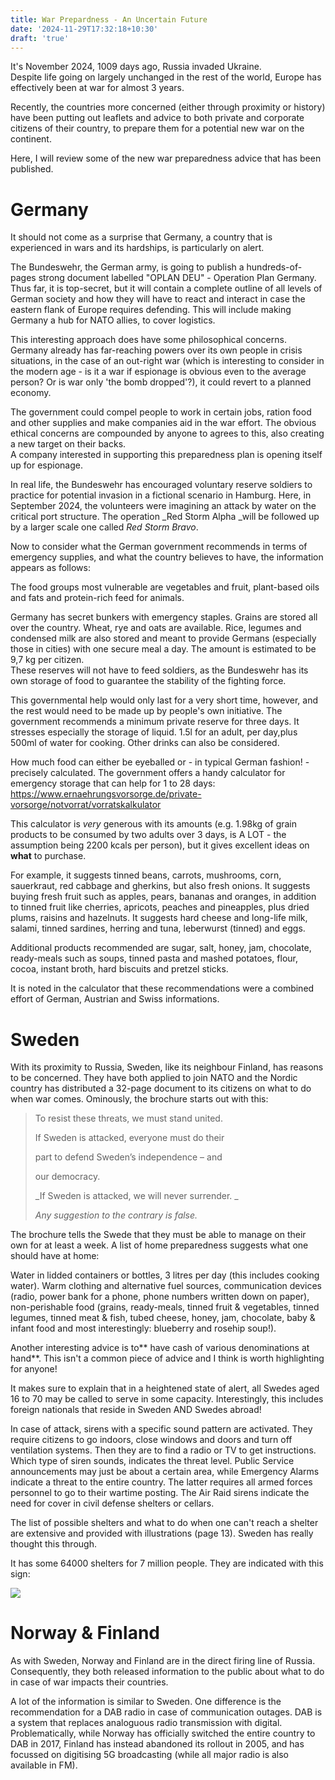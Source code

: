 ```yaml
---
title: War Prepardness - An Uncertain Future
date: '2024-11-29T17:32:18+10:30'
draft: 'true'
---
```

It's November 2024, 1009 days ago, Russia invaded Ukraine. \
Despite life going on largely unchanged in the rest of the world, Europe has effectively been at war for almost 3 years.

Recently, the countries more concerned (either through proximity or history) have been putting out leaflets and advice to both private and corporate citizens of their country, to prepare them for a potential new war on the continent.

Here, I will review some of the new war preparedness advice that has been published.

# Germany

It should not come as a surprise that Germany, a country that is experienced in wars and its hardships, is particularly on alert.

The Bundeswehr, the German army, is going to publish a hundreds-of-pages strong document labelled "OPLAN DEU" - Operation Plan Germany. Thus far, it is top-secret, but it will contain a complete outline of all levels of German society and how they will have to react and interact in case the eastern flank of Europe requires defending. This will include making Germany a hub for NATO allies, to cover logistics. 

This interesting approach does have some philosophical concerns. Germany already has far-reaching powers over its own people in crisis situations, in the case of an out-right war (which is interesting to consider in the modern age - is it a war if espionage is obvious even to the average person? Or is war only 'the bomb dropped'?), it could revert to a planned economy.

The government could compel people to work in certain jobs, ration food and other supplies and make companies aid in the war effort. The obvious ethical concerns are compounded by anyone to agrees to this, also creating a new target on their backs.\
A company interested in supporting this preparedness plan is opening itself up for espionage.

In real life, the Bundeswehr has encouraged voluntary reserve soldiers to practice for potential invasion in a fictional scenario in Hamburg. Here, in September 2024, the volunteers were imagining an attack by water on the critical port structure. The operation _Red Storm Alpha _will be followed up by a larger scale one called _Red Storm Bravo_.

Now to consider what the German government recommends in terms of emergency supplies, and what the country believes to have, the information appears as follows:

The food groups most vulnerable are vegetables and fruit, plant-based oils and fats and protein-rich feed for animals. 

Germany has secret bunkers with emergency staples. Grains are stored all over the country. Wheat, rye and oats are available. Rice, legumes and condensed milk are also stored and meant to provide Germans (especially those in cities) with one secure meal a day. The amount is estimated to be 9,7 kg per citizen.\
These reserves will not have to feed soldiers, as the Bundeswehr has its own storage of food to guarantee the stability of the fighting force.

This governmental help would only last for a very short time, however, and the rest would need to be made up by people's own initiative. The government recommends a minimum private reserve for three days. It stresses especially the storage of liquid. 1.5l for an adult, per day,plus 500ml of water for cooking. Other drinks can also be considered.

How much food can either be eyeballed or - in typical German fashion! - precisely calculated. The government offers a handy calculator for emergency storage that can help for 1 to 28 days: <https://www.ernaehrungsvorsorge.de/private-vorsorge/notvorrat/vorratskalkulator>

This calculator is _very_ generous with its amounts (e.g. 1.98kg of grain products to be consumed by two adults over 3 days, is A LOT - the assumption being 2200 kcals per person), but it gives excellent ideas on **what** to purchase.

For example, it suggests tinned beans, carrots, mushrooms, corn, sauerkraut, red cabbage and gherkins, but also fresh onions. It suggests buying fresh fruit such as apples, pears, bananas and oranges, in addition to tinned fruit like cherries, apricots, peaches and pineapples, plus dried plums, raisins and hazelnuts. It suggests hard cheese and long-life milk, salami, tinned sardines, herring and tuna, leberwurst (tinned) and eggs.

Additional products recommended are sugar, salt, honey, jam, chocolate, ready-meals such as soups, tinned pasta and mashed potatoes, flour, cocoa, instant broth, hard biscuits and pretzel sticks.

It is noted in the calculator that these recommendations were a combined effort of German, Austrian and Swiss informations.

# Sweden

With its proximity to Russia, Sweden, like its neighbour Finland, has reasons to be concerned. They have both applied to join NATO and the Nordic country has distributed a 32-page document to its citizens on what to do when war comes. Ominously, the brochure starts out with this:

> To resist these threats, we must stand united.
>
> If Sweden is attacked, everyone must do their
>
> part to defend Sweden’s independence – and
>
> our democracy.
>
> _If Sweden is attacked, we will never surrender._
>
> _Any suggestion to the contrary is false._

The brochure tells the Swede that they must be able to manage on their own for at least a week. A list of home preparedness suggests what one should have at home:

Water in lidded containers or bottles, 3 litres per day (this includes cooking water). Warm clothing and alternative fuel sources, communication devices (radio, power bank for a phone, phone numbers written down on paper), non-perishable food (grains, ready-meals, tinned fruit & vegetables, tinned legumes, tinned meat & fish, tubed cheese, honey, jam, chocolate, baby & infant food and most interestingly: blueberry and rosehip soup!).

Another interesting advice is to** have cash of various denominations at hand**. This isn't a common piece of advice and I think is worth highlighting for anyone!

It makes sure to explain that in a heightened state of alert, all Swedes aged 16 to 70 may be called to serve in some capacity. Interestingly, this includes foreign nationals that reside in Sweden AND Swedes abroad! 

In case of attack, sirens with a specific sound pattern are activated. They require citizens to go indoors, close windows and doors and turn off ventilation systems. Then they are to find a radio or TV to get instructions. Which type of siren sounds, indicates the threat level. Public Service announcements may just be about a certain area, while Emergency Alarms indicate a threat to the entire country. The latter requires all armed forces personnel to go to their wartime posting. The Air Raid sirens indicate the need for cover in civil defense shelters or cellars.

The list of possible shelters and what to do when one can't reach a shelter are extensive and provided with illustrations (page 13). Sweden has really thought this through.

It has some 64000 shelters for 7 million people. They are indicated with this sign:

![](/images/uploads/skyddsrumsskylt-750x500-msb.jpg)

# Norway & Finland

As with Sweden, Norway and Finland are in the direct firing line of Russia. Consequently, they both released information to the public about what to do in case of war impacts their countries. 

A lot of the information is similar to Sweden. One difference is the recommendation for a DAB radio in case of communication outages. DAB is a system that replaces analoguous radio transmission with digital. Problematically, while Norway has officially switched the entire country to DAB in 2017, Finland has instead abandoned its rollout in 2005, and has focussed on digitising 5G broadcasting (while all major radio is also available in FM).
